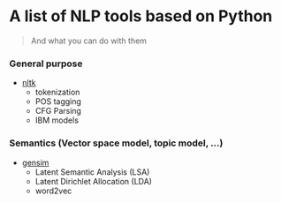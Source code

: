 A list of NLP tools based on Python
===

> And what you can do with them

### General purpose

- [nltk](http://www.nltk.org)
  - tokenization
  - POS tagging
  - CFG Parsing
  - IBM models

### Semantics (Vector space model, topic model, ...)

- [gensim](http://radimrehurek.com/gensim/)
  - Latent Semantic Analysis (LSA)
  - Latent Dirichlet Allocation (LDA)
  - word2vec

